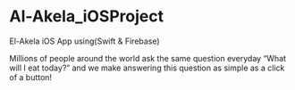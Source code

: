 # Al-Akela_iOSProject
El-Akela iOS App using(Swift &amp; Firebase)

Millions of people around the world ask the same question everyday “What will I eat today?” and we make answering this question as simple as a click of a button!
